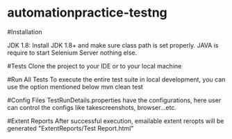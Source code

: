 # automationpractice-testng
#Installation

JDK 1.8: Install JDK 1.8+ and make sure class path is set properly. JAVA is require to start Selenium Server nothing else.

#Tests
Clone the project to your IDE or to your local machine

#Run All Tests
To execute the entire test suite in local development, you can use the option mentioned below
mvn clean test

#Config Files
TestRunDetails.properties have the configurations, here user can control the configs like takescreenshots, browser...etc.

#Extent Reports
After successful execution, emailable extent reropts will be generated "ExtentReports/Test Report.html"


